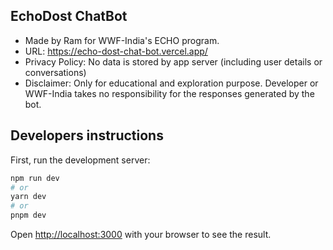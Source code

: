 ## EchoDost ChatBot

- Made by Ram for WWF-India's ECHO program.
- URL: https://echo-dost-chat-bot.vercel.app/
- Privacy Policy: No data is stored by app server (including user details or conversations)
- Disclaimer: Only for educational and exploration purpose. Developer or WWF-India takes no responsibility for the responses generated by the bot.

## Developers instructions

First, run the development server:

```bash
npm run dev
# or
yarn dev
# or
pnpm dev
```

Open [http://localhost:3000](http://localhost:3000) with your browser to see the result.

